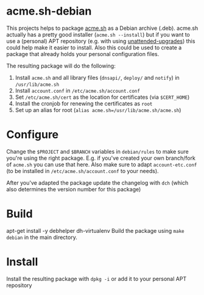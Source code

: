 # acme.sh-debian

This projects helps to package [acme.sh](https://github.com/neilpang/acme.sh) as a Debian archive (.deb). acme.sh actually has a pretty good installer (`acme.sh --install`) but if you want to use a (personal) APT repository (e.g. with using [unattended-upgrades](https://packages.debian.org/stretch/unattended-upgrades)) this could help make it easier to install. Also this could be used to create a package that already holds your personal configuration files. 

The resulting package will do the following:

1. Install `acme.sh` and all library files (`dnsapi/`, `deploy/` and `notify`) in `/usr/lib/acme.sh`
2. Install `account.conf` in `/etc/acme.sh/account.conf`
3. Set `/etc/acme.sh/cert` as the location for certificates (via `$CERT_HOME`)
4. Install the cronjob for renewing the certificates as `root`
5. Set up an alias for root (`alias acme.sh=/usr/lib/acme.sh/acme.sh`)

# Configure

Change the `$PROJECT` and `$BRANCH` variables in `debian/rules` to make sure you're using the right package. E.g. if you've created your own branch/fork of `acme.sh` you can use that here. Also make sure to adapt `account-etc.conf` (to be installed in `/etc/acme.sh/account.conf` to your needs).

After you've adapted the package update the changelog with `dch` (which also determines the version number for this package)

# Build
apt-get install -y debhelper dh-virtualenv
Build the package using `make debian` in the main directory.

# Install

Install the resulting package with `dpkg -i` or add it to your personal APT repository
